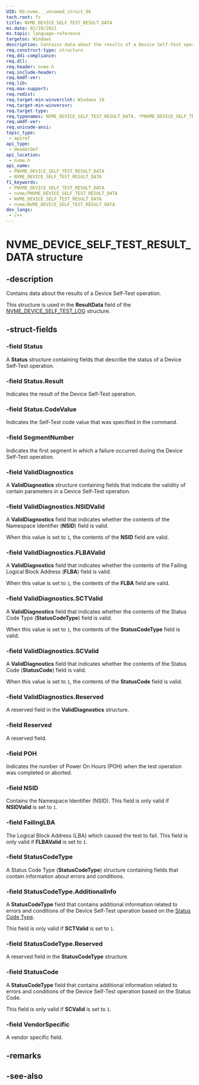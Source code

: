 ```yaml
---
UID: NS:nvme.__unnamed_struct_96
tech.root: fs 
title: NVME_DEVICE_SELF_TEST_RESULT_DATA
ms.date: 02/19/2021 
ms.topic: language-reference
targetos: Windows
description: Contains data about the results of a Device Self-Test operation.
req.construct-type: structure
req.ddi-compliance: 
req.dll: 
req.header: nvme.h
req.include-header: 
req.kmdf-ver: 
req.lib: 
req.max-support: 
req.redist: 
req.target-min-winverclnt: Windows 10 
req.target-min-winversvr: 
req.target-type: 
req.typenames: NVME_DEVICE_SELF_TEST_RESULT_DATA, *PNVME_DEVICE_SELF_TEST_RESULT_DATA
req.umdf-ver: 
req.unicode-ansi: 
topic_type:
 - apiref
api_type:
 - HeaderDef
api_location:
 - nvme.h
api_name:
 - PNVME_DEVICE_SELF_TEST_RESULT_DATA
 - NVME_DEVICE_SELF_TEST_RESULT_DATA
f1_keywords:
 - PNVME_DEVICE_SELF_TEST_RESULT_DATA
 - nvme/PNVME_DEVICE_SELF_TEST_RESULT_DATA
 - NVME_DEVICE_SELF_TEST_RESULT_DATA
 - nvme/NVME_DEVICE_SELF_TEST_RESULT_DATA
dev_langs:
 - c++
---
```


# NVME_DEVICE_SELF_TEST_RESULT_DATA structure

## -description

Contains data about the results of a Device Self-Test operation.

This structure is used in the **ResultData** field of the [NVME_DEVICE_SELF_TEST_LOG](ns-nvme-nvme_device_self_test_log.md) structure.

## -struct-fields

### -field Status

A **Status** structure containing fields that describe the status of a Device Self-Test operation.

### -field Status.Result

Indicates the result of the Device Self-Test operation.

### -field Status.CodeValue

Indicates the Self-Test code value that was specified in the command.

### -field SegmentNumber

Indicates the first segment in which a failure occurred during the Device Self-Test operation.

### -field ValidDiagnostics

A **ValidDiagnostics** structure containing fields that indicate the validity of certain parameters in a Device Self-Test operation.

### -field ValidDiagnostics.NSIDValid

A **ValidDiagnostics** field that indicates whether the contents of the Namespace Identifier (**NSID**) field is valid.

When this value is set to `1`, the contents of the **NSID** field are valid.

### -field ValidDiagnostics.FLBAValid

A **ValidDiagnostics** field that indicates whether the contents of the Failing Logical Block Address (**FLBA**) field is valid.

When this value is set to `1`, the contents of the **FLBA** field are valid.

### -field ValidDiagnostics.SCTValid

A **ValidDiagnostics** field that indicates whether the contents of the Status Code Type (**StatusCodeType**) field is valid.

When this value is set to `1`, the contents of the **StatusCodeType** field is valid.

### -field ValidDiagnostics.SCValid

A **ValidDiagnostics** field that indicates whether the contents of the Status Code (**StatusCode**) field is valid.

When this value is set to `1`, the contents of the **StatusCode** field is valid.

### -field ValidDiagnostics.Reserved

A reserved field in the **ValidDiagnostics**  structure.

### -field Reserved

A reserved field.

### -field POH

Indicates the number of Power On Hours (POH) when the test operation was completed or aborted.

### -field NSID

Contains the Namespace Identifier (NSID). This field is only valid if **NSIDValid** is set to `1`.

### -field FailingLBA

The Logical Block Address (LBA) which caused the test to fail. This field is only valid if **FLBAValid** is set to `1`.

### -field StatusCodeType

A Status Code Type (**StatusCodeType**) structure containing fields that contain information about errors and conditions.

### -field StatusCodeType.AdditionalInfo

A **StatusCodeType** field that contains additional information related to errors and conditions of the Device Self-Test operation based on the [Status Code Type](ne-nvme-nvme_status_types.md).

This field is only valid if **SCTValid** is set to `1`.

### -field StatusCodeType.Reserved

A reserved field in the **StatusCodeType**  structure.

### -field StatusCode

A **StatusCodeType** field that contains additional information related to errors and conditions of the Device Self-Test operation based on the Status Code.

This field is only valid if **SCValid** is set to `1`.

### -field VendorSpecific

A vendor specific field.

## -remarks

## -see-also

